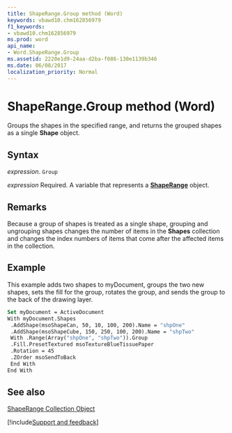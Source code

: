 ```yaml
---
title: ShapeRange.Group method (Word)
keywords: vbawd10.chm162856979
f1_keywords:
- vbawd10.chm162856979
ms.prod: word
api_name:
- Word.ShapeRange.Group
ms.assetid: 2220e1d9-24aa-d2ba-f086-130e1139b346
ms.date: 06/08/2017
localization_priority: Normal
---
```



# ShapeRange.Group method (Word)

Groups the shapes in the specified range, and returns the grouped shapes as a single  **Shape** object.


## Syntax

_expression_. `Group`

_expression_ Required. A variable that represents a **[ShapeRange](Word.shaperange.md)** object.


## Remarks

Because a group of shapes is treated as a single shape, grouping and ungrouping shapes changes the number of items in the  **Shapes** collection and changes the index numbers of items that come after the affected items in the collection.


## Example

This example adds two shapes to myDocument, groups the two new shapes, sets the fill for the group, rotates the group, and sends the group to the back of the drawing layer.


```vb
Set myDocument = ActiveDocument 
With myDocument.Shapes 
 .AddShape(msoShapeCan, 50, 10, 100, 200).Name = "shpOne" 
 .AddShape(msoShapeCube, 150, 250, 100, 200).Name = "shpTwo" 
 With .Range(Array("shpOne", "shpTwo")).Group 
 .Fill.PresetTextured msoTextureBlueTissuePaper 
 .Rotation = 45 
 .ZOrder msoSendToBack 
 End With 
End With
```


## See also


[ShapeRange Collection Object](Word.shaperange.md)

[!include[Support and feedback](~/includes/feedback-boilerplate.md)]